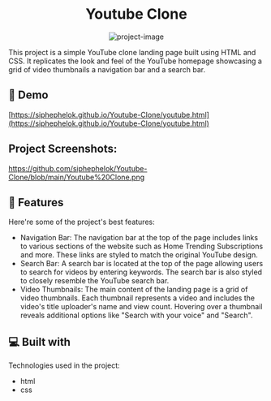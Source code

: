 <h1 align="center" id="title">Youtube Clone</h1>

<p align="center"><img src="https://socialify.git.ci/siphephelok/Youtube-Clone/image?name=1&amp;owner=1&amp;theme=Light" alt="project-image"></p>

<p id="description">This project is a simple YouTube clone landing page built using HTML and CSS. It replicates the look and feel of the YouTube homepage showcasing a grid of video thumbnails a navigation bar and a search bar.</p>

<h2>🚀 Demo</h2>

[https://siphephelok.github.io/Youtube-Clone/youtube.html](https://siphephelok.github.io/Youtube-Clone/youtube.html)

<h2>Project Screenshots:</h2>

https://github.com/siphephelok/Youtube-Clone/blob/main/Youtube%20Clone.png

  
  
<h2>🧐 Features</h2>

Here're some of the project's best features:

*   Navigation Bar: The navigation bar at the top of the page includes links to various sections of the website such as Home Trending Subscriptions and more. These links are styled to match the original YouTube design.
*   Search Bar: A search bar is located at the top of the page allowing users to search for videos by entering keywords. The search bar is also styled to closely resemble the YouTube search bar.
*   Video Thumbnails: The main content of the landing page is a grid of video thumbnails. Each thumbnail represents a video and includes the video's title uploader's name and view count. Hovering over a thumbnail reveals additional options like "Search with your voice" and "Search".

  
  
<h2>💻 Built with</h2>

Technologies used in the project:

*   html
*   css







